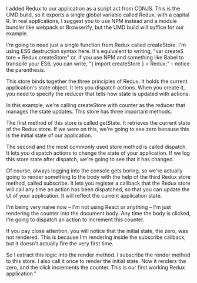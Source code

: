 

I added Redux to our application as a script act from CDNJS. This is the UMD build, so it exports a single global variable called Redux, with a capital R. In real applications, I suggest you to use NPM instead and a module bundler like webpack or Browserify, but the UMD build will suffice for our example.

I'm going to need just a single function from Redux called createStore. I'm using ES6 destruction syntax here. It's equivalent to writing, "var createS tore = Redux.createStore" or, if you use NPM and something like Babel to transpile your ES6, you can write, "{ import createStore } = Redux;" - notice the parenthesis.

This store binds together the three principles of Redux. It holds the current application's state object. It lets you dispatch actions. When you create it, you need to specify the reducer that tells how state is updated with actions.

In this example, we're calling createStore with counter as the reducer that manages the state updates. This store has three important methods.

The first method of this store is called getState. It retrieves the current state of the Redux store. If we were on this, we're going to see zero because this is the initial state of our application.

The second and the most commonly used store method is called dispatch. It lets you dispatch actions to change the state of your application. If we log this store state after dispatch, we're going to see that it has changed.

Of course, always logging into the console gets boring, so we're actually going to render something to the body with the help of the third Redux store method, called subscribe. It lets you register a callback that the Redux store will call any time an action has been dispatched, so that you can update the UI of your application. It will reflect the current application state.

I'm being very naive now – I'm not using React or anything – I'm just rendering the counter into the document body. Any time the body is clicked, I'm going to dispatch an action to increment this counter.

If you pay close attention, you will notice that the initial state, the zero, was not rendered. This is because I'm rendering inside the subscribe callback, but it doesn't actually fire the very first time.

So I extract this logic into the render method. I subscribe the render method to this store. I also call it once to render the initial state. Now it renders the zero, and the click increments the counter. This is our first working Redux application."
